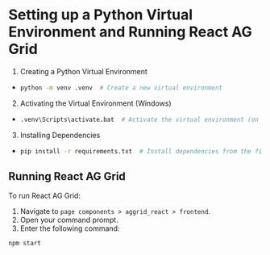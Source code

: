 # Setting up a Python Virtual Environment and Running React AG Grid

1. Creating a Python Virtual Environment
- ```bash
  python -m venv .venv  # Create a new virtual environment
  ```

2. Activating the Virtual Environment (Windows)
- ```bash
  .venv\Scripts\activate.bat  # Activate the virtual environment (on Windows)
  ```

3. Installing Dependencies
- ```bash
  pip install -r requirements.txt  # Install dependencies from the file
  ```

## Running React AG Grid
To run React AG Grid:
1. Navigate to `page components > aggrid_react > frontend`.
2. Open your command prompt.
3. Enter the following command:
```bash
npm start
```
